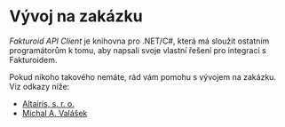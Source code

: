 # Vývoj na zakázku

_Fakturoid API Client_ je knihovna pro .NET/C#, která má sloužit ostatním programátorům k tomu, aby napsali svoje vlastní řešení pro integraci s Fakturoidem.

Pokud nikoho takového nemáte, rád vám pomohu s vývojem na zakázku. Viz odkazy níže:

* [Altairis, s. r. o.](https://www.altairis.cz/)
* [Michal A. Valášek](https://www.rider.cz/)
